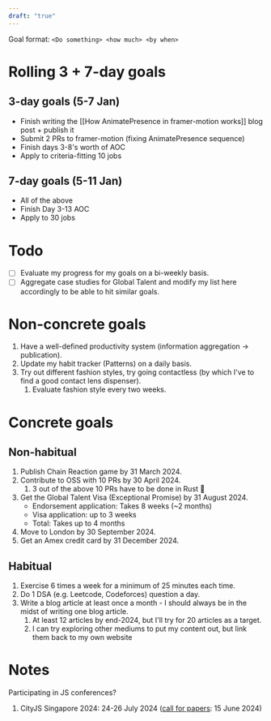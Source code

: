 ```yaml
---
draft: "true"
---
```


Goal format:
`<Do something> <how much> <by when>`

# Rolling 3 + 7-day goals

## 3-day goals (5-7 Jan)

- Finish writing the [[How AnimatePresence in framer-motion works]] blog post + publish it
- Submit 2 PRs to framer-motion (fixing AnimatePresence sequence)
- Finish days 3-8's worth of AOC
- Apply to criteria-fitting 10 jobs

## 7-day goals (5-11 Jan)

- All of the above
- Finish Day 3-13 AOC
- Apply to 30 jobs

# Todo

- [ ] Evaluate my progress for my goals on a bi-weekly basis.
- [ ] Aggregate case studies for Global Talent and modify my list here accordingly to be able to hit similar goals.

# Non-concrete goals

1. Have a well-defined productivity system (information aggregation -> publication).
2. Update my habit tracker (Patterns) on a daily basis.
3. Try out different fashion styles, try going contactless (by which I've to find a good contact lens dispenser).
	1. Evaluate fashion style every two weeks.

# Concrete goals

## Non-habitual
1. Publish Chain Reaction game by 31 March 2024.
2. Contribute to OSS with 10 PRs by 30 April 2024.
	1. 3 out of the above 10 PRs have to be done in Rust 🦀
3. Get the Global Talent Visa (Exceptional Promise) by 31 August 2024.
	- Endorsement application: Takes 8 weeks (~2 months)
	- Visa application: up to 3 weeks
	- Total: Takes up to 4 months
4. Move to London by 30 September 2024.
5. Get an Amex credit card by 31 December 2024.

## Habitual

1. Exercise 6 times a week for a minimum of 25 minutes each time.
2. Do 1 DSA (e.g. Leetcode, Codeforces) question a day.
3. Write a blog article at least once a month - I should always be in the midst of writing one blog article.
	1. At least 12 articles by end-2024, but I'll try for 20 articles as a target.
	2. I can try exploring other mediums to put my content out, but link them back to my own website

# Notes

Participating in JS conferences?
1. CityJS Singapore 2024: 24-26 July 2024 ([call for papers](https://docs.google.com/forms/d/e/1FAIpQLSf52q0flItLW5TVzsQAyKx05VClxedG-BHCWk-et0qCSpQL_Q/viewform): 15 June 2024)